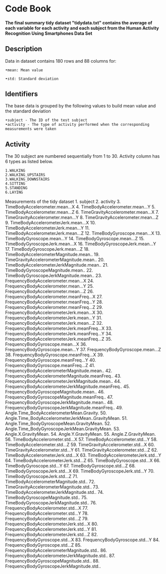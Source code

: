 # Code Book

#### The final summary tidy dataset "tidydata.txt" contains the average of each variable for each activity and each subject from the Human Activity Recognition Using Smartphones Data Set

## Description

Data in dataset contains 180 rows and 88 columns for:

    •mean: Mean value

    •std: Standard deviation

## Identifiers
The base data is grouped by the following values to build mean value and the standard deviation

    •subject - The ID of the test subject
    •activity - The type of activity performed when the corresponding measurements were taken

## Activity
The 30 subject are numbered sequentially from 1 to 30. Activity column has 6 types as listed below.

    1.WALKING
    2.WALKING_UPSTAIRS
    3.WALKING_DOWNSTAIRS
    4.SITTING
    5.STANDING
    6.LAYING

Measurements of the tidy dataset
    1.	subject
    2.	activity
    3.	TimeBodyAccelerometer.mean...X 
    4.	TimeBodyAccelerometer.mean...Y
    5.	TimeBodyAccelerometer.mean...Z 
    6.	TimeGravityAccelerometer.mean...X 
    7.	TimeGravityAccelerometer.mean...Y 
    8.	TimeGravityAccelerometer.mean...Z 
    9.	TimeBodyAccelerometerJerk.mean...X 
    10.	TimeBodyAccelerometerJerk.mean...Y 
    11.	TimeBodyAccelerometerJerk.mean...Z 
    12.	TimeBodyGyroscope.mean...X 
    13.	TimeBodyGyroscope.mean...Y 
    14.	TimeBodyGyroscope.mean...Z 
    15.	TimeBodyGyroscopeJerk.mean...X 
    16.	TimeBodyGyroscopeJerk.mean...Y 
    17.	TimeBodyGyroscopeJerk.mean...Z 
    18.	TimeBodyAccelerometerMagnitude.mean..
    19.	TimeGravityAccelerometerMagnitude.mean..
    20.	TimeBodyAccelerometerJerkMagnitude.mean.. 
    21.	TimeBodyGyroscopeMagnitude.mean.. 
    22.	TimeBodyGyroscopeJerkMagnitude.mean.. 
    23.	FrequencyBodyAccelerometer.mean...X 
    24.	FrequencyBodyAccelerometer.mean...Y 
    25.	FrequencyBodyAccelerometer.mean...Z 
    26.	FrequencyBodyAccelerometer.meanFreq...X 
    27.	FrequencyBodyAccelerometer.meanFreq...Y 
    28.	FrequencyBodyAccelerometer.meanFreq...Z 
    29.	FrequencyBodyAccelerometerJerk.mean...X 
    30.	FrequencyBodyAccelerometerJerk.mean...Y 
    31.	FrequencyBodyAccelerometerJerk.mean...Z 
    32.	FrequencyBodyAccelerometerJerk.meanFreq...X 
    33.	FrequencyBodyAccelerometerJerk.meanFreq...Y 
    34.	FrequencyBodyAccelerometerJerk.meanFreq...Z 
    35.	FrequencyBodyGyroscope.mean...X 
    36.	FrequencyBodyGyroscope.mean...Y 
    37.	FrequencyBodyGyroscope.mean...Z 
    38.	FrequencyBodyGyroscope.meanFreq...X 
    39.	FrequencyBodyGyroscope.meanFreq...Y 
    40.	FrequencyBodyGyroscope.meanFreq...Z 
    41.	FrequencyBodyAccelerometerMagnitude.mean.. 
    42.	FrequencyBodyAccelerometerMagnitude.meanFreq.. 
    43.	FrequencyBodyAccelerometerJerkMagnitude.mean.. 
    44.	FrequencyBodyAccelerometerJerkMagnitude.meanFreq.. 
    45.	FrequencyBodyGyroscopeMagnitude.mean.. 
    46.	FrequencyBodyGyroscopeMagnitude.meanFreq.. 
    47.	FrequencyBodyGyroscopeJerkMagnitude.mean.. 
    48.	FrequencyBodyGyroscopeJerkMagnitude.meanFreq.. 
    49.	Angle.Time_BodyAccelerometerMean.Gravity. 
    50.	Angle.Time_BodyAccelerometerJerkMean..GravityMean. 
    51.	Angle.Time_BodyGyroscopeMean.GravityMean. 
    52.	Angle.Time_BodyGyroscopeJerkMean.GravityMean. 
    53.	Angle.X.GravityMean. 
    54.	Angle.Y.GravityMean. 
    55.	Angle.Z.GravityMean. 
    56.	TimeBodyAccelerometer.std...X 
    57.	TimeBodyAccelerometer.std...Y 
    58.	TimeBodyAccelerometer.std...Z 
    59.	TimeGravityAccelerometer.std...X 
    60.	TimeGravityAccelerometer.std...Y 
    61.	TimeGravityAccelerometer.std...Z 
    62.	TimeBodyAccelerometerJerk.std...X 
    63.	TimeBodyAccelerometerJerk.std...Y 
    64.	TimeBodyAccelerometerJerk.std...Z 
    65.	TimeBodyGyroscope.std...X 
    66.	TimeBodyGyroscope.std...Y 
    67.	TimeBodyGyroscope.std...Z 
    68.	TimeBodyGyroscopeJerk.std...X 
    69.	TimeBodyGyroscopeJerk.std...Y 
    70.	TimeBodyGyroscopeJerk.std...Z 
    71.	TimeBodyAccelerometerMagnitude.std.. 
    72.	TimeGravityAccelerometerMagnitude.std.. 
    73.	TimeBodyAccelerometerJerkMagnitude.std.. 
    74.	TimeBodyGyroscopeMagnitude.std.. 
    75.	TimeBodyGyroscopeJerkMagnitude.std.. 
    76.	FrequencyBodyAccelerometer.std...X 
    77.	FrequencyBodyAccelerometer.std...Y 
    78.	FrequencyBodyAccelerometer.std...Z 
    79.	FrequencyBodyAccelerometerJerk.std...X 
    80.	FrequencyBodyAccelerometerJerk.std...Y 
    81.	FrequencyBodyAccelerometerJerk.std...Z 
    82.	FrequencyBodyGyroscope.std...X 
    83.	FrequencyBodyGyroscope.std...Y 
    84.	FrequencyBodyGyroscope.std...Z 
    85.	FrequencyBodyAccelerometerMagnitude.std.. 
    86.	FrequencyBodyAccelerometerJerkMagnitude.std.. 
    87.	FrequencyBodyGyroscopeMagnitude.std.. 
    88.	FrequencyBodyGyroscopeJerkMagnitude.std..
